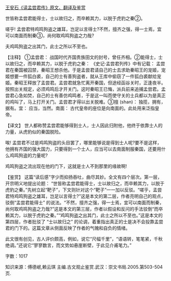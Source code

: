[王安石《读孟尝君传》原文、翻译及鉴赏](https://www.vrrw.net/wx/14184.html)

世皆称孟尝君能得士，士以故归之，而卒赖其力，以脱于虎豹之秦②。

嗟乎! 孟尝君特鸡鸣狗盗之雄耳，岂足以言得士?不然，擅齐之强，得一士焉，宜可以南面而制秦③，尚何取鸡鸣狗盗之力哉?

夫鸡鸣狗盗之出其门，此士之所以不至也。



【注释】 ①孟尝君： 战国时代齐国贵族田文的封号，曾任齐相。②能得士，士以故归之，而卒赖其力，以脱于虎豹之秦： 《史记·孟尝君列传》中有记载： 孟尝君在秦国被囚禁，秦昭王想杀他。于是孟尝君请自己的士去求助秦昭王的宠姬，宠姬想要一件狐白裘，自己的士有善狗盗者，就从王库中偷窃了一件狐白裘献给宠姬。秦昭王释放了孟尝君。孟尝君就急忙离开秦国，但途经函谷关时，正逢夜半。按照出关规定，必须鸡鸣后才开关门。这时秦昭王已悔，派兵前来追捕孟尝君。孟尝君心急如焚，自己的士有善仿鸡鸣者，于是这一叫而使守关的士兵都以为是真正的鸡叫了，马上打开关门。孟尝君才得以出关脱难。③擅 (shan)： 独揽，拥有，据有。宜： 应当，当然。南面： 古代皇帝的座位是向南面的。此处用来泛指皇帝。

【译文】 世人都称赞孟尝君能够得到士人，士人因此归附他，他终于依靠士人的力量，从虎豹似的秦国脱险。

唉! 孟尝君不过是鸡鸣狗盗的头目罢了，哪里能够说是得到士人呢?要不是这样，他拥有齐国的强大国力，只要得到一个士人，应当可以去南面制服秦国，还要用什么鸡鸣狗盗的力量呢?

鸡鸣狗盗之流出现在他的门下，这就是士人不到那里的缘故啊!

【鉴赏】 这篇“读后感”字少而抑扬吞吐，曲尽其妙。全文有四个层次。第一层，开宗明义地提出论题： “世皆称孟尝君能得士，士以故归之，而卒赖其力，以脱于虎豹之秦。”先树立起“靶子”，下文则针对这个“靶子”一一加以反驳。“嗟乎，孟尝君特鸡鸣狗盗之雄耳，岂足以言得士?”这是本文的第二层，作者亮明自己的观点，驳倒“孟尝君能得士” 的说法。“不然，擅齐之强，得一士焉，宜可以南面而制秦，尚何取鸡鸣狗盗之力哉?”这是本文的第三层，作者以假设和反问的手法驳倒“而卒赖其力，以脱于虎豹之秦。”“鸡鸣狗盗之出其门，此士之所以不至也。”这是本文的第四层，作者批驳了 “士以故归之” 的论调，着重指出真正的士是决不会投靠孟尝君的门下的。这篇文章从侧面反映了作者的气魄和自负的情绪。

此文很有创见，古人评价颇高，例如，说它“尺幅千里”，“语语转，笔笔紧，千秋绝调。”还说它“寥寥数言，而文势如悬崖断壁，于此见介甫笔力。”

字数：1017

知识来源：傅德岷,赖云琪 主编.古文观止鉴赏.武汉：崇文书局.2005.第503-504页.

